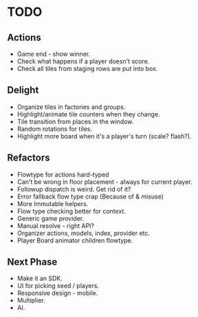 # TODO

## Actions

* Game end - show winner.
* Check what happens if a player doesn't score.
* Check all tiles from staging rows are put into box.

## Delight

* Organize tiles in factories and groups.
* Highlight/animate tile counters when they change.
* Tile transition from places in the window.
* Random rotations for tiles.
* Highlight more board when it's a player's turn (scale? flash?).

## Refactors

* Flowtype for actions hard-typed
* Can't be wrong in floor placement - always for current player.
* Followup dispatch is weird. Get rid of it?
* Error fallback flow type crap (Because of & misuse)
* More Immutable helpers.
* Flow type checking better for context.
* Generic game provider.
* Manual resolve - right API?
* Organizer actions, models, index, provider etc.
* Player Board animator children flowtype.

## Next Phase

* Make it an SDK.
* UI for picking seed / players.
* Responsive design - mobile.
* Multiplier.
* AI.
